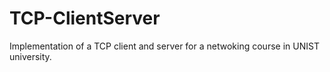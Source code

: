 # TCP-ClientServer
Implementation of a TCP client and server for a netwoking course in UNIST university.
